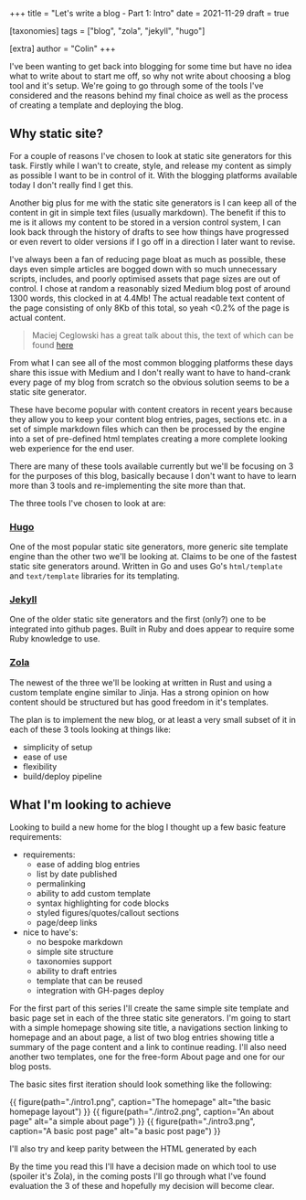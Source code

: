 +++
title = "Let's write a blog - Part 1: Intro"
date = 2021-11-29
draft = true

[taxonomies]
tags = ["blog", "zola", "jekyll", "hugo"]

[extra]
author = "Colin"
+++

I've been wanting to get back into blogging for some time but have no idea what to write about to start me off, so why not write about choosing a blog tool and it's setup. We're going to go through some of the tools I've considered and the reasons behind my final choice as well as the process of creating a template and deploying the blog.

<!-- more -->

## Why static site?

For a couple of reasons I've chosen to look at static site generators for this task. Firstly while I wan't to create, style, and release my content as simply as possible I want to be in control of it. With the blogging platforms available today I don't really find I get this. 

Another big plus for me with the static site generators is I can keep all of the content in git in simple text files (usually markdown). The benefit if this to me is it allows my content to be stored in a version control system, I can look back through the history of drafts to see how things have progressed or even revert to older versions if I go off in a direction I later want to revise. 

I've always been a fan of reducing page bloat as much as possible, these days even simple articles are bogged down with so much unnecessary scripts, includes, and poorly optimised assets that page sizes are out of control. I chose at random a reasonably sized Medium blog post of around 1300 words, this clocked in at 4.4Mb! The actual readable text content of the page consisting of only 8Kb of this total, so yeah <0.2%  of the page is actual content.

> Maciej Ceglowski has a great talk about this, the text of which can be found [here](https://idlewords.com/talks/website_obesity.htm)

From what I can see all of the most common blogging platforms these days share this issue with Medium and I don't really want to have to hand-crank every page of my blog from scratch so the obvious solution seems to be a static site generator.

These have become popular with content creators in recent years because they allow you to keep your content blog entries, pages, sections etc. in a set of simple markdown files which can then be processed by the engine into a set of pre-defined html templates creating a more complete looking web experience for the end user. 

There are many of these tools available currently but we'll be focusing on 3 for the purposes of this blog, basically because I don't want to have to learn more than 3 tools and re-implementing the site more than that.

The three tools I've chosen to look at are:

### [Hugo](https://gohugo.io/)

One of the most popular static site generators, more generic site template engine than the other two we'll be looking at. Claims to be one of the fastest static site generators around. Written in Go and uses Go's `html/template` and `text/template` libraries for its templating.

### [Jekyll](https://jekyllrb.com/)

One of the older static site generators and the first (only?) one to be integrated into github pages. Built in Ruby and does appear to require some Ruby knowledge to use.

### [Zola](https://www.getzola.org/)

The newest of the three we'll be looking at written in Rust and using a custom template engine similar to Jinja. Has a strong opinion on how content should be structured but has good freedom in it's templates.


The plan is to implement the new blog, or at least a very small subset of it in each of these 3 tools  looking at things like: 

* simplicity of setup
* ease of use
* flexibility
* build/deploy pipeline

## What I'm looking to achieve 

Looking to build a new home for the blog I thought up a few basic feature requirements:

* requirements:
    * ease of adding blog entries
    * list by date published
    * permalinking
    * ability to add custom template
    * syntax highlighting for code blocks
    * styled figures/quotes/callout sections
    * page/deep links
* nice to have's:
    * no bespoke markdown
    * simple site structure
    * taxonomies support
    * ability to draft entries
    * template that can be reused
    * integration with GH-pages deploy

For the first part of this series I'll create the same simple site template and basic page set in each of the three static site generators. I'm going to start with a simple homepage showing site title, a navigations section linking to homepage and an about page, a list of two blog entries showing title a summary of the page content and a link to continue reading. I'll also need another two templates, one for the free-form About page and one for our blog posts. 

The basic sites first iteration should look something like the following:

{{ figure(path="./intro1.png", caption="The homepage" alt="the basic homepage layout") }}
{{ figure(path="./intro2.png", caption="An about page" alt="a simple about page") }}
{{ figure(path="./intro3.png", caption="A basic post page" alt="a basic post page") }}

I'll also try and keep parity between the HTML generated by each 

By the time you read this I'll have a decision made on which tool to use (spoiler it's Zola), in the coming posts I'll go through what I've found evaluation the 3 of these and hopefully my decision will become clear.
